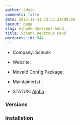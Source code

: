 ```yaml
---
author: admin
comments: false
date: 2013-12-31 23:55:21+00:00
layout: page
slug: schunk-dextrous-hand
title: Schunk Dextrous Hand
wordpress_id: 544
---
```



	
  * Company: Schunk

	
  * Website:

	
  * MoveIt! Config Package:

	
  * Maintainer(s) :

	
  * STATUS: [Alpha](/about/moveit-status#status-code-robots)




### Versions








### Installation






